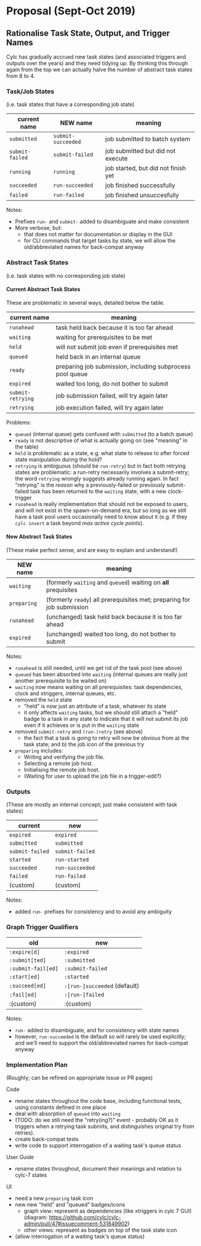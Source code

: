 # Proposal (Sept-Oct 2019)

## Rationalise Task State, Output, and Trigger Names

Cylc has gradually accrued new task states (and associated triggers and outputs
over the years) and they need tidying up. By thinking this through again from
the top we can actually halve the number of abstract task states from 8 to 4.

### Task/Job States

(i.e. task states that have a corresponding job state)

| current name      | NEW name            | meaning                       |
| --                |----                 | ---                           |
| `submitted`       | `submit-succeeded`  | job submitted to batch system |
| `submit-failed`   | `submit-failed`     | job submitted but did not execute |
| `running`         | `running`           | job started, but did not finish yet |
| `succeeded`       | `run-succeeded`     | job finished successfully    |
| `failed`          | `run-failed`        | job finished unsuccesfully   |

Notes:
- Prefixes `run-` and `submit-` added to disambiguate and make consistent
- More verbose, but:
  - that does not matter for documentation or display in the GUI
  - for CLI commands that target tasks by state, we will allow the
    old/abbreviated names for back-compat anyway

### Abstract Task States

(i.e. task states with no corresponding job state)

#### Current Abstract Task States

These are problematic in several ways, detailed below the table.  

| current name       | meaning                                                   |
|--                  |---                                                        |
| `runahead`         | task held back because it is too far ahead                |
| `waiting`          | waiting for prerequisites to be met                       |
| `held`             | will not submit job even if prerequisites met                   |
| `queued`           | held back in an internal queue                            |
| `ready`            | preparing job submission, including subprocess pool queue |
| `expired`          | waited too long, do not bother to submit                  |
| `submit-retrying`  | job submission failed, will try again later               |
| `retrying`         | job execution failed, will try again later                | 

Problems:
- `queued` (internal queue) gets confused with `submitted` (to a batch queue)
- `ready` is not descriptive of what is actually going on (see "meaning" in the
  table)
- `held` is problematic as a state, e.g. what state to release to after forced
  state manipulation during the hold?
- `retrying` is ambiguous (should be `run-retry`) but in fact both retrying
  states are problematic: a run-retry necessarily involves a submit-retry; the
  word `retrying` wrongly suggests already running again. In fact "retrying"
  is the *reason* why a previously-failed or previously submit-failed task has
  been returned to the `waiting` state, with a new clock-trigger
- `runahead` is really implementation that should not be exposed to users, and
  will not exist in the spawn-on-demand era, but so long as we still have a
  task pool users occasionally need to know about it (e.g. if they `cylc
  insert` a task beyond *max active cycle points*).

#### New Abstract Task States

(These make perfect sense, and are easy to explain and understand!)

| NEW name      | meaning                                             |
|----           | ---                                                 |
| `waiting`     | (formerly `waiting` and `queued`) waiting on **all** prequisites |
| `preparing`   | (formerly `ready`) all prerequisites met; preparing for job submission |
| `runahead`    | (unchanged) task held back because it is too far ahead  |
| `expired`     | (unchanged) waited too long, do not bother to submit    |

Notes:
- `runahead` is still needed, until we get rid of the task pool (see above)
- `queued` has been absorbed into `waiting` (internal queues are really just
  another prerequisite to be waited on)
- `waiting` now means waiting on all prerequisites: task dependencies, clock
  and xtriggers, internal queues, etc.
- removed the `held` state
  - "held" is now just an attribute of a task, whatever its state
  - it only affects `waiting` tasks, but we should still attach a "held" badge
    to a task in any state to indicate that it will not submit its job even
    if it achieves or is put in the `waiting` state
- removed `submit-retry` and `(run-)retry` (see above)
  - the fact that a task is going to retry will now be obvious from a) the task
    state; and b) the job icon of the previous try
- `preparing` includes:
  - Writing and verifying the job file.
  - Selecting a remote job host.
  - Initialising the remote job host.
  - (Waiting for user to upload the job file in a trigger-edit?)

### Outputs

(These are mostly an internal concept; just make consistent with task states)

| current           | new             |
|---                |----             |
| `expired`         | `expired`       |
| `submitted`       | `submitted`     |
| `submit-failed`   | `submit-failed` |
| `started`         | `run-started`   |
| `succeeded`       | `run-succeeded` |
| `failed`          | `run-failed`    |
| (custom)          | (custom)        |

Notes:
- added `run-` prefixes for consistency and to avoid any ambiguity

### Graph Trigger Qualifiers

| old                  | new              |
|----                  |----              |
| `:expire[d]`         | `:expired`       |
| `:submit[ted]`       | `:submitted`     |
| `:submit-fail[ed]`   | `:submit-failed` |
| `:start[ed]`         | `:started`       |
| `:succeed[ed]`       | `:[run-]succeeded` (default) |
| `:fail[ed]`          | `:[run-]failed`  |
| :(custom)            | :(custom)      |

Notes:
- `run-` added to disambiguate, and for consistency with state names
- however, `run-succeeded` is the default so will rarely be used explicitly;
  and we'll need to support the old/abbreviated names for back-compat anyway

### Implementation Plan

(Roughly; can be refined on appropriate Issue or PR pages)

Code
- rename states throughout the code base, including functional tests, using
  constants defined in one place
- deal with absorption of `queued` into `waiting`
- (TODO: do we still need the "retry(ing?)" event - probably OK as it triggers
  when a retrying task submits, and distinguishes original try from retries).  
- create back-compat tests 
- write code to support interrogation of a waiting task's queue status

User Guide
- rename states throughout, document their meanings and relation to cylc-7 states

UI
- need a new `preparing` task icon
- new new "held" and "queued" badges/icons 
  - graph view: represent as dependencies (like xtriggers in cylc 7 GUI)
    (diagram: https://github.com/cylc/cylc-admin/pull/47#issuecomment-531849902)
  - other views: represent as badges on top of the task state icon
- (allow interrogation of a waiting task's queue status)
